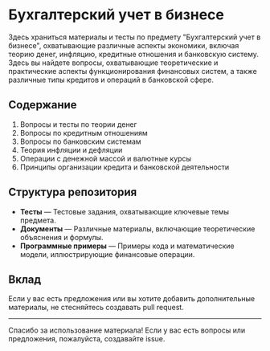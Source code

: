 # Бухгалтерский учет в бизнесе

Здесь храниться материалы и тесты по предмету "Бухгалтерский учет в бизнесе", охватывающие различные аспекты экономики, включая теорию денег, инфляцию, кредитные отношения и банковскую систему. Здесь вы найдете вопросы, охватывающие теоретические и практические аспекты функционирования финансовых систем, а также различные типы кредитов и операций в банковской сфере.

## Содержание

1. Вопросы и тесты по теории денег
2. Вопросы по кредитным отношениям
3. Вопросы по банковским системам
4. Теория инфляции и дефляции
5. Операции с денежной массой и валютные курсы
6. Принципы организации кредита и банковской деятельности

## Структура репозитория

- **Тесты** — Тестовые задания, охватывающие ключевые темы предмета.
- **Документы** — Различные материалы, включающие теоретические объяснения и формулы.
- **Программные примеры** — Примеры кода и математические модели, иллюстрирующие финансовые операции.

## Вклад

Если у вас есть предложения или вы хотите добавить дополнительные материалы, не стесняйтесь создавать pull request.

---

Спасибо за использование материала! Если у вас есть вопросы или предложения, пожалуйста, создавайте issue.
